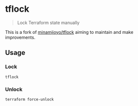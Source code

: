 # tflock

> Lock Terraform state manually

This is a fork of [minamijoyo/tflock](https://github.com/minamijoyo/tflock) aiming to maintain and make improvements.

## Usage

### Lock

```console
tflock
```

### Unlock

```console
terraform force-unlock
```
